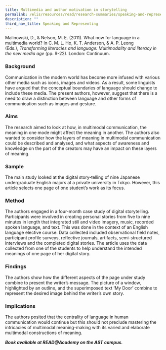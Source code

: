 ```yaml
---
title: Multimedia and author motivation in storytelling
permalink: /elis/resources/read/research-summaries/speaking-and-representing/author-motivation-in-storytelling/
description: ""
third_nav_title: Speaking and Representing
---
```

Malinowski, D., & Nelson, M. E. (2011). What now for language in a multimedia world? In C. M. L. Ho, K. T. Anderson, & A. P. Leong (Eds.), _Transforming literacies and language: Multimodality and literacy in the new media age_ (pp. 9-22). London: Continuum.

### Background

Communication in the modern world has become more infused with various other media such as icons, images and videos. As a result, some linguists have argued that the conceptual boundaries of language should change to include these media. The present authors, however, suggest that there is a need to draw a distinction between language and other forms of communication such as images and gesture.

### Aims

The research aimed to look at how, in multimodal communication, the meaning in one mode might affect the meaning in another. The authors also wanted to consider how the layers of meaning in multimodal communication could be described and analysed, and what aspects of awareness and knowledge on the part of the creators may have an impact on these layers of meaning.

### Sample

The main study looked at the digital story-telling of nine Japanese undergraduate English majors at a private university in Tokyo. However, this article selects one page of one student’s work as its focus.

### Method

The authors engaged in a four-month case study of digital storytelling. Participants were involved in creating personal stories from five to nine minutes in length that integrated still and video imagery, music, recorded spoken language, and text. This was done in the context of an English language elective course. Data collected included observational field notes, participant profile surveys, reflective journals, artifacts, semi-structured interviews and the completed digital stories. The article uses the data collected from one of the students to help understand the intended meanings of one page of her digital story.

### Findings

The authors show how the different aspects of the page under study combine to present the writer’s message. The picture of a window, highlighted by an outline, and the superimposed text ‘My Door’ combine to represent the desired image behind the writer’s own story.

### Implications

The authors posited that the centrality of language in human communication would continue but this should not preclude mastering the intricacies of multimodal meaning-making with its varied and elaborate multimodal constructions of meaning.


**_Book available at READ@Academy on the AST campus._**